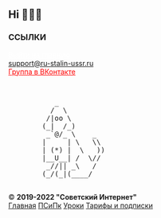 ## Hi 👋😁😁
### ССЫЛКИ
<a href="https://agent-kgb-228.github.io/" style="color: #ffFFFF;">Выйти на главную</a>
<br>
<a href="support@ru-stalin-ussr.ru">support@ru-stalin-ussr.ru</a>
<br>
<a href="https://vk.com/club199124251" style="color: #ff0000;">Группа в ВКонтакте</a>

<br>

<pre>           _
          /  \
         /|oo \
        (_|  /_)
         _`@/_ \    _
        |     | \   \\
        | (*) |  \   ))
        |__U__| /  \//
         _//|| _\   /
        (_/(_|(____/

</pre>

<footer>
  &copy; <b>2019-2022 "Советский Интернет"</b> 
            <div class="re">
                <a href="/">Главная</a> 
              <a href="/privacy/">ПСиПк</a> 
              <a href="/uroks/">Уроки</a>
                <a href="/pay/">Тарифы и подписки</a>
            </div>
        
</footer>

